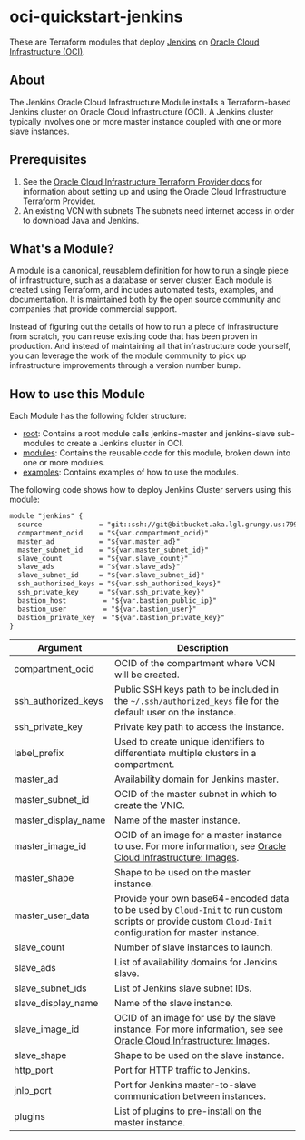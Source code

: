 # oci-quickstart-jenkins

These are Terraform modules that deploy [Jenkins](https://jenkins.io/) on [Oracle Cloud Infrastructure (OCI)](https://cloud.oracle.com/en_US/cloud-infrastructure).

## About
The Jenkins Oracle Cloud Infrastructure Module installs a Terraform-based Jenkins cluster on Oracle Cloud Infrastructure (OCI). A Jenkins cluster typically involves one or more master instance coupled with one or more slave instances.

## Prerequisites
1. See the [Oracle Cloud Infrastructure Terraform Provider docs](https://www.terraform.io/docs/providers/oci/index.html) for information about setting up and using the Oracle Cloud Infrastructure Terraform Provider.
2. An existing VCN with subnets The subnets need internet access in order to download Java and Jenkins.

## What's a Module?
A module is a canonical, reusablem definition for how to run a single piece of infrastructure, such as a database or server cluster. Each module is created using Terraform, and includes automated tests, examples, and documentation. It is maintained both by the open source community and companies that provide commercial support.

Instead of figuring out the details of how to run a piece of infrastructure from scratch, you can reuse existing code that has been proven in production. And instead of maintaining all that infrastructure code yourself, you can leverage the work of the module community to pick up infrastructure improvements through a version number bump.

## How to use this Module
Each Module has the following folder structure:
* [root](): Contains a root module calls jenkins-master and jenkins-slave sub-modules to create a Jenkins cluster in OCI.
* [modules](): Contains the reusable code for this module, broken down into one or more modules.
* [examples](): Contains examples of how to use the modules.

The following code shows how to deploy Jenkins Cluster servers using this module:

```txt
module "jenkins" {
  source              = "git::ssh://git@bitbucket.aka.lgl.grungy.us:7999/tfs/terraform-oci-jenkins.git?ref=dev"
  compartment_ocid    = "${var.compartment_ocid}"
  master_ad           = "${var.master_ad}"
  master_subnet_id    = "${var.master_subnet_id}"
  slave_count         = "${var.slave_count}"
  slave_ads           = "${var.slave_ads}"
  slave_subnet_id     = "${var.slave_subnet_id}"
  ssh_authorized_keys = "${var.ssh_authorized_keys}"
  ssh_private_key     = "${var.ssh_private_key}"
  bastion_host         = "${var.bastion_public_ip}"
  bastion_user         = "${var.bastion_user}"
  bastion_private_key  = "${var.bastion_private_key}"
}

```

Argument | Description
--- | ---
compartment_ocid | OCID of the compartment where VCN will be created.
ssh_authorized_keys | Public SSH keys path to be included in the `~/.ssh/authorized_keys` file for the default user on the instance.
ssh_private_key | Private key path to access the instance.
label_prefix | Used to create unique identifiers to differentiate  multiple clusters in a compartment.
master_ad  | Availability domain for Jenkins master.
master_subnet_id | OCID of the master subnet in which to create the VNIC.
master_display_name | Name of the master instance.
master_image_id | OCID of an image for a master instance to use. For more information, see [Oracle Cloud Infrastructure: Images](https://docs.cloud.oracle.com/iaas/images/).
master_shape | Shape to be used on the master instance.
master_user_data | Provide your own base64-encoded data to be used by `Cloud-Init` to run custom scripts or provide custom `Cloud-Init` configuration for master instance.
slave_count | Number of slave instances to launch.
slave_ads | List of availability domains for Jenkins slave.
slave_subnet_ids | List of Jenkins slave subnet IDs.
slave_display_name | Name of the slave instance.
slave_image_id | OCID of an image for use by the slave instance. For more information, see see [Oracle Cloud Infrastructure: Images](https://docs.cloud.oracle.com/iaas/images/).
slave_shape | Shape to be used on the slave instance.
http_port | Port for HTTP traffic to Jenkins.
jnlp_port | Port for Jenkins master-to-slave communication between instances.
plugins | List of plugins to pre-install on the master instance.

